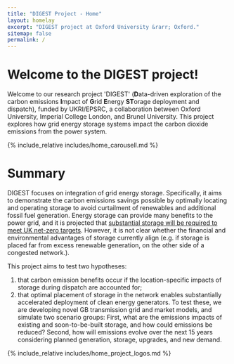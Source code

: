 ```yaml
---
title: "DIGEST Project - Home"
layout: homelay
excerpt: "DIGEST project at Oxford University &rarr; Oxford."
sitemap: false
permalink: /
---
```


# Welcome to the DIGEST project!  

Welcome to our research project 'DIGEST' (**D**ata-driven exploration of the carbon emissions **I**mpact of **G**rid **E**nergy **ST**orage deployment and dispatch), funded by UKRI/EPSRC, a collaboration between Oxford University, Imperial College London, and Brunel University. This project explores how grid energy storage systems impact the carbon dioxide emissions from the power system.

{% include_relative includes/home_carousell.md %}

# Summary

DIGEST focuses on integration of grid energy storage. Specifically, it aims to demonstrate the carbon emissions savings possible by optimally locating and operating storage to avoid curtailment of renewables and additional fossil fuel generation. Energy storage can provide many benefits to the power grid, and it is projected that [substantial storage will be required to meet UK net-zero targets](https://www.imperial.ac.uk/energy-futures-lab/reports/white-papers/net-zero-gb-electricity/#:~:text=This%20White%20Paper%20from%20the,electricity%20system%20for%20Great%20Britain.). However, it is not clear whether the financial and environmental advantages of storage currently align (e.g. if storage is placed far from excess renewable generation, on the other side of a congested network.).

This project aims to test two hypotheses:

1. that carbon emission benefits occur if the location-specific impacts of storage during dispatch are accounted for;
2. that optimal placement of storage in the network enables substantially accelerated deployment of clean energy generators.
To test these, we are developing novel GB transmission grid and market models, and simulate two scenario groups: First, what are the emissions impacts of existing and soon-to-be-built storage, and how could emissions be reduced? Second, how will emissions evolve over the next 15 years considering planned generation, storage, upgrades, and new demand.

{% include_relative includes/home_project_logos.md %}